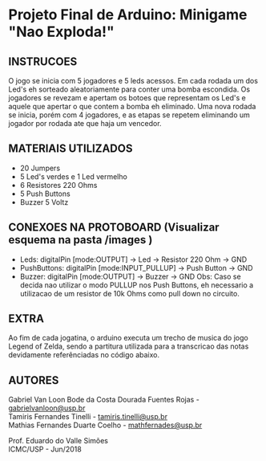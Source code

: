 # Projeto Final de Arduino: Minigame "Nao Exploda!"

## INSTRUCOES
O jogo se inicia com 5 jogadores e 5 leds acessos. Em cada rodada um dos Led's eh sorteado 
aleatoriamente para conter uma bomba escondida. Os jogadores se revezam e apertam os botoes 
que representam os Led's e aquele que apertar o que contem a bomba eh eliminado. Uma nova 
rodada se inicia, porém com 4 jogadores, e as etapas se repetem eliminando um jogador por 
rodada ate que haja um vencedor.

## MATERIAIS UTILIZADOS
- 20 Jumpers
- 5 Led's verdes e 1 Led vermelho
- 6 Resistores 220 Ohms
- 5 Push Buttons
- Buzzer 5 Voltz

## CONEXOES NA PROTOBOARD (Visualizar esquema na pasta /images )
- Leds: digitalPin [mode:OUTPUT] -> Led -> Resistor 220 Ohm -> GND
- PushButtons: digitalPin [mode:INPUT_PULLUP] -> Push Button -> GND
- Buzzer: digitalPin [mode:OUTPUT] -> Buzzer -> GND
Obs: Caso se decida nao utilizar o modo PULLUP nos Push Buttons, eh necessario a 
utilizacao de um resistor de 10k Ohms como pull down no circuito.

## EXTRA
Ao fim de cada jogatina, o arduino executa um trecho de musica do jogo Legend 
of Zelda, sendo a partitura utilizada para a transcricao das notas devidamente
referênciadas no código abaixo.

## AUTORES
Gabriel Van Loon Bode da Costa Dourada Fuentes Rojas - gabrielvanloon@usp.br  
Tamiris Fernandes Tinelli - tamiris.tinelli@usp.br  
Mathias Fernandes Duarte Coelho - mathfernades@usp.br  

Prof. Eduardo do Valle Simões  
ICMC/USP - Jun/2018  
